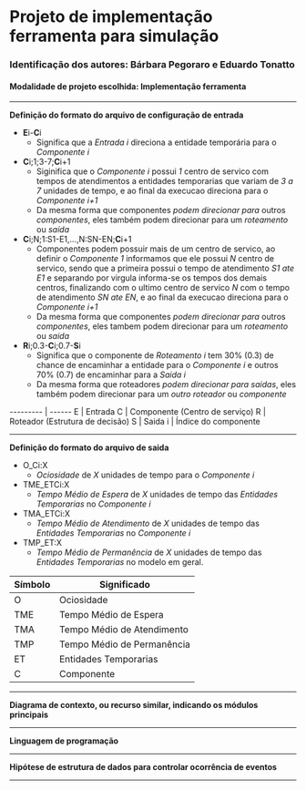 
  

# Projeto de implementação ferramenta para simulação

### Identificação dos autores: Bárbara Pegoraro e Eduardo Tonatto


#### Modalidade de projeto escolhida: Implementação ferramenta

---

**Definição do formato do arquivo de configuração de entrada**

* **E**i-**C**i
  * Significa que a *Entrada i* direciona a entidade temporária para o *Componente i*
* **C**i;1;3-7;**C**i+1
  * Siginifica que o *Componente i* possui *1* centro de servico com tempos de atendimentos a entidades temporarias que variam de *3 a 7* unidades de tempo, e ao final da execucao direciona para o *Componente i+1*
  * Da mesma forma que componentes *podem direcionar para* outros *componentes*, eles também podem direcionar para um *roteamento* ou *saída*
* **C**i;N;1:S1-E1,...,N:SN-EN;**C**i+1
  * Componentes podem possuir mais de um centro de servico, ao definir o *Componente 1* informamos que ele possui *N* centro de servico, sendo que a primeira possui o tempo de atendimento *S1 ate E1* e separando por virgula informa-se os tempos dos demais centros, finalizando com o ultimo centro de servico *N* com o tempo de atendimento *SN ate EN*, e ao final da execucao direciona para o *Componente i+1*
  * Da mesma forma que componentes *podem direcionar para* outros *componentes*, eles tambem podem direcionar para um *roteamento* ou *saida*
* **R**i;0.3-**C**i;0.7-**S**i
  * Significa que o componente de *Roteamento i* tem 30% (0.3) de chance de encaminhar a entidade para o *Componente i* e outros 70% (0.7) de encaminhar para a *Saida i*
  * Da mesma forma que roteadores *podem direcionar para saidas*, eles também podem direcionar para um *outro roteador* ou *componente*
  
--------- | ------
E | Entrada
C | Componente (Centro de serviço)
R | Roteador (Estrutura de decisão)
S | Saida
i | Índice do componente

---

**Definição do formato do arquivo de saida**

* O_Ci:X
  * *Ociosidade* de *X* unidades de tempo para o *Componente i*
* TME_ETCi:X
  * *Tempo Médio de Espera* de *X* unidades de tempo das *Entidades Temporarias* no *Componente i*
* TMA_ETCi:X
  * *Tempo Médio de Atendimento* de *X* unidades de tempo das *Entidades Temporarias* no *Componente i*
* TMP_ET:X
  * *Tempo Médio de Permanência* de *X* unidades de tempo das *Entidades Temporarias* no modelo em geral.

Símbolo   | Significado
--------- | ------
O | Ociosidade
TME | Tempo Médio de Espera
TMA | Tempo Médio de Atendimento
TMP | Tempo Médio de Permanência
ET | Entidades Temporarias
C | Componente

---

**Diagrama de contexto, ou recurso similar, indicando os módulos principais**

---

**Linguagem de programação**

---

**Hipótese de estrutura de dados para controlar ocorrência de eventos**

---
